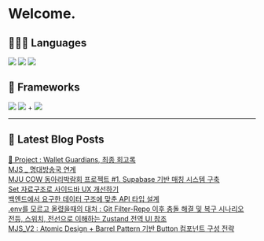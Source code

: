 # Welcome.

## 🧑🏻‍💻 Languages

<p>
    <img src="https://img.shields.io/badge/TypeScript-3178C6?style=flat-square&logo=TypeScript&logoColor=white"/> 
  <img src="https://img.shields.io/badge/JavaScript-F7DF1E?style=flat-square&logo=JavaScript&logoColor=white"/> 
  <img src="https://img.shields.io/badge/Java-5382A1?style=flat-square&logo=openjdk&logoColor=white"/>
</p>

## 📘 Frameworks 

<p>
  <img src="https://img.shields.io/badge/React-61DAFB?style=flat-square&logo=React&logoColor=black"/>
  <img src="https://img.shields.io/badge/Vue.js-4FC08D?style=flat-square&logo=Vue.js&logoColor=white"/>
+ <img src="https://img.shields.io/badge/Next.js-000000?style=flat-square&logo=Next.js&logoColor=white"/>
</p>




---


## 📕 Latest Blog Posts

<a href="https://wonbin109.tistory.com/111">📌 Project : Wallet Guardians, 최종 회고록</a></br><a href=https://wonbin109.tistory.com/184>MJS _ 명대방송국 연계</a></br><a href=https://wonbin109.tistory.com/183>MJU COW 동아리박람회 프로젝트  #1.  Supabase 기반 매칭 시스템 구축</a></br><a href=https://wonbin109.tistory.com/182>Set 자료구조로 사이드바 UX 개선하기</a></br><a href=https://wonbin109.tistory.com/181>백엔드에서 요구한 데이터 구조에 맞춘 API 타입 설계</a></br><a href=https://wonbin109.tistory.com/180>.env를 모르고 올렸을때의 대처 : Git Filter-Repo 이후 충돌 해결 및 복구 시나리오</a></br><a href=https://wonbin109.tistory.com/179>전등, 스위치, 전선으로 이해하는 Zustand 전역 UI 참조</a></br><a href=https://wonbin109.tistory.com/178>MJS_V2 : Atomic Design + Barrel Pattern 기반 Button 컴포넌트 구성 전략</a></br>